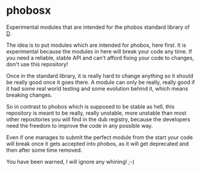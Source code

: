 phobosx
=======

Experimental modules that are intended for the phobos standard library
of [D](http://dlang.org).

The idea is to put modules which are intended for phobos, here
first. It is experimental because the modules in here will break your
code any time. If you need a reliable, stable API and can't afford
fixing your code to changes, don't use this repository!

Once in the standard library, it is really hard to change anything so
it should be really good once it goes there. A module can only be really,
really good if it had some real world testing and some evolution
behind it, which means breaking changes.

So in contrast to phobos which is supposed to be stable as hell, this
repository is meant to be really, really unstable, more unstable than
most other repositories you will find in the dub registry, because the
developers need the freedom to improve the code in any possible way.

Even if one manages to submit the perfect module from the start your
code will break once it gets accepted into phobos, as it will get
deprecated and then after some time removed.

You have been warned, I will ignore any whining! ;-)
